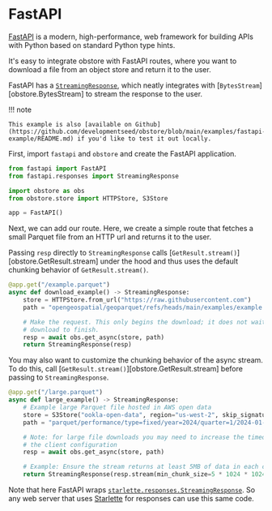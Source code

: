 # FastAPI

[FastAPI](https://fastapi.tiangolo.com/) is a modern, high-performance, web framework for building APIs with Python based on standard Python type hints.

It's easy to integrate obstore with FastAPI routes, where you want to download a file from an object store and return it to the user.

FastAPI has a [`StreamingResponse`](https://fastapi.tiangolo.com/advanced/custom-response/#streamingresponse), which neatly integrates with [`BytesStream`][obstore.BytesStream] to stream the response to the user.

!!! note

    This example is also [available on Github](https://github.com/developmentseed/obstore/blob/main/examples/fastapi-example/README.md) if you'd like to test it out locally.

First, import `fastapi` and `obstore` and create the FastAPI application.

```py
from fastapi import FastAPI
from fastapi.responses import StreamingResponse

import obstore as obs
from obstore.store import HTTPStore, S3Store

app = FastAPI()
```

Next, we can add our route. Here, we create a simple route that fetches a small
Parquet file from an HTTP url and returns it to the user.

Passing `resp` directly to `StreamingResponse` calls
[`GetResult.stream()`][obstore.GetResult.stream] under the hood and thus uses
the default chunking behavior of `GetResult.stream()`.

```py
@app.get("/example.parquet")
async def download_example() -> StreamingResponse:
    store = HTTPStore.from_url("https://raw.githubusercontent.com")
    path = "opengeospatial/geoparquet/refs/heads/main/examples/example.parquet"

    # Make the request. This only begins the download; it does not wait for the
    # download to finish.
    resp = await obs.get_async(store, path)
    return StreamingResponse(resp)
```

You may also want to customize the chunking behavior of the async stream. To do
this, call [`GetResult.stream()`][obstore.GetResult.stream] before passing to
`StreamingResponse`.

```py
@app.get("/large.parquet")
async def large_example() -> StreamingResponse:
    # Example large Parquet file hosted in AWS open data
    store = S3Store("ookla-open-data", region="us-west-2", skip_signature=True)
    path = "parquet/performance/type=fixed/year=2024/quarter=1/2024-01-01_performance_fixed_tiles.parquet"

    # Note: for large file downloads you may need to increase the timeout in
    # the client configuration
    resp = await obs.get_async(store, path)

    # Example: Ensure the stream returns at least 5MB of data in each chunk.
    return StreamingResponse(resp.stream(min_chunk_size=5 * 1024 * 1024))
```

Note that here FastAPI wraps
[`starlette.responses.StreamingResponse`](https://www.starlette.io/responses/#streamingresponse).
So any web server that uses [Starlette](https://www.starlette.io/) for responses
can use this same code.
